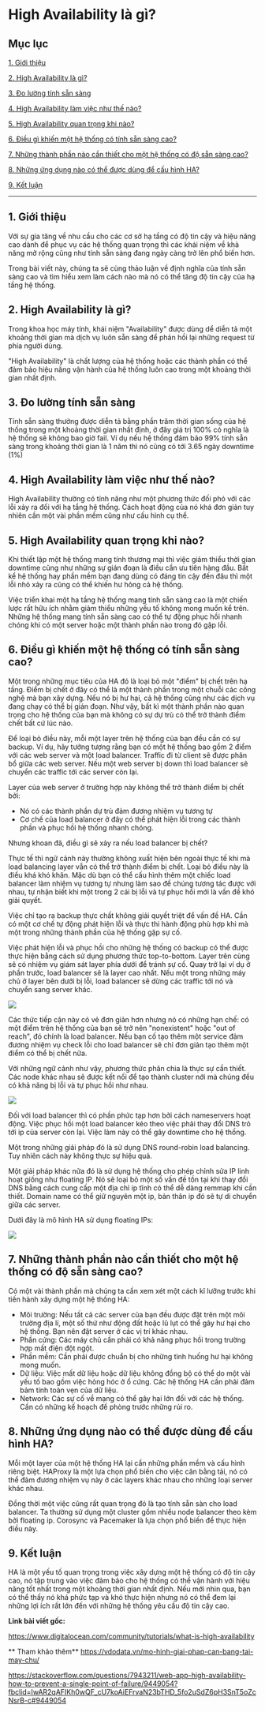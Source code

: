 ﻿# High Availability là gì?

## Mục lục

[1. Giới thiệu](#1)

[2. High Availability là gì?](#2)

[3. Đo lường tính sẵn sàng](#3)

[4. High Availability làm việc như thế nào?](#4)

[5. High Availability quan trọng khi nào?](#5)

[6. Điều gì khiến một hệ thống có tính sẵn sàng cao?](#6)

[7. Những thành phần nào cần thiết cho một hệ thống có độ sẵn sàng cao?](#7)

[8. Những ứng dụng nào có thể được dùng để cấu hình HA?](#8)

[9. Kết luận](#9)

----------------

<a name="1"></a>
## 1. Giới thiệu

Với sự gia tăng về nhu cầu cho các cơ sở hạ tầng có độ tin cậy và hiệu năng cao dành để phục vụ các hệ thống quan trọng thì các khái niệm về khả năng mở rộng cũng như tính sẵn sàng đang ngày càng trở lên phổ biến hơn.

Trong bài viết này, chúng ta sẽ cùng thảo luận về định nghĩa của tính sẵn sàng cao và tìm hiểu xem làm cách nào mà nó có thể tăng độ tin cậy của hạ tầng hệ thống.

<a name="2"></a>
## 2. High Availability là gì?

Trong khoa học máy tính, khái niệm "Availability" được dùng dể diễn tả một khoảng thời gian mà dịch vụ luôn sẵn sàng để phản hồi lại những request từ phía người dùng.

"High Availability" là chất lượng của hệ thống hoặc các thành phần có thể đảm bảo hiệu năng vận hành của hệ thống luôn cao trong một khoảng thời gian nhất định.

<a name="3"></a>
## 3. Đo lường tính sẵn sàng

Tính sẵn sàng thường được diễn tả bằng phần trăm thời gian sống của hệ thống trong một khoảng thời gian nhất định, ở đây giá trị 100% có nghĩa là hệ thống sẽ không bao giờ fail. Ví dụ nếu hệ thống đảm bảo 99% tính sẵn sàng trong khoảng thời gian là 1 năm thì nó cũng có tới 3.65 ngày downtime (1%)

<a name="4"></a>
## 4. High Availability làm việc như thế nào?

High Availability thường có tính năng như một phương thức đối phó với các lỗi xảy ra đối với hạ tầng hệ thống. Cách hoạt động của nó khá đơn giản tuy nhiên cần một vài phần mềm cũng như cấu hình cụ thể.

<a name="5"></a>
## 5. High Availability quan trọng khi nào?

Khi thiết lập một hệ thống mang tính thương mại thì việc giảm thiểu thời gian downtime cũng như những sự gián đoạn là điều cần ưu tiên hàng đầu. Bất kể hệ thống hay phần mềm bạn đang dùng có đáng tin cậy đến đâu thì một lỗi nhỏ xảy ra cũng có thể khiến hư hỏng cả hệ thống.

Việc triển khai một hạ tầng hệ thống mang tính sẵn sàng cao là một chiến lược rất hữu ích nhằm giảm thiểu những yếu tố không mong muốn kể trên. Những hệ thống mang tính sẵn sàng cao có thể tự động phục hồi nhanh chóng khi có một server hoặc một thành phần nào trong đó gặp lỗi.

<a name="6"></a>
## 6. Điều gì khiến một hệ thống có tính sẵn sàng cao?

Một trong những mục tiêu của HA đó là loại bỏ một "điểm" bị chết trên hạ tầng. Điểm bị chết ở đây có thể là một thành phần trong một chuỗi các công nghệ mà bạn xây dựng. Nếu nó bị hư hại, cả hệ thống cũng như các dịch vụ đang chạy có thể bị gián đoạn. Như vậy, bất kì một thành phần nào quan trọng cho hệ thống của bạn mà không có sự dự trù có thể trở thành điểm chết bất cứ lúc nào.

Để loại bỏ điều này, mỗi một layer trên hệ thống của bạn đều cần có sự backup. Ví dụ, hãy tưởng tượng rằng bạn có một hệ thống bao gồm 2 điểm với các web server và một load balancer. Traffic đi từ client sẽ được phân bổ giữa các web server. Nếu một web server bị down thì load balancer sẽ chuyển các traffic tới các server còn lại.

Layer của web server ở trường hợp này không thể trở thành điểm bị chết bởi:

- Nó có các thành phần dự trù đảm đương nhiệm vụ tương tự
- Cơ chế của load balancer ở đây có thể phát hiện lỗi trong các thành phần và phục hồi hệ thống nhanh chóng.

Nhưng khoan đã, điều gì sẽ xảy ra nếu load balancer bị chết?

Thực tế thì ngữ cảnh này thường không xuất hiện bên ngoài thực tế khi mà load balancing layer vẫn có thể trở thành điểm bị chết. Loại bỏ điều này là điều khá khó khăn. Mặc dù bạn có thể cấu hình thêm một chiếc load balancer làm nhiệm vụ tương tự nhưng làm sao để chúng tương tác được với nhau, tự nhận biết khi một trong 2 cái bị lỗi và tự phục hồi mới là vấn đề khó giải quyết.

Việc chỉ tạo ra backup thực chất không giải quyết triệt để vấn đề HA. Cần có một cơ chế tự động phát hiện lỗi và thực thi hành động phù hợp khi mà một trong những thành phần của hệ thống gặp sự cố.

Việc phát hiện lỗi và phục hồi cho những hệ thống có backup có thể được thực hiện bằng cách sử dụng phương thức top-to-bottom. Layer trên cùng sẽ có nhiệm vụ giám sát layer phía dưới để tránh sự cố. Quay trở lại ví dụ ở phần trước, load balancer sẽ là layer cao nhất. Nếu một trong những máy chủ ở layer bên dưới bị lỗi, load balancer sẽ dừng các traffic tới nó và chuyển sang server khác.

<img src="../Images/diagram-1.png">

Các thức tiếp cận này có vẻ đơn giản hơn nhưng nó có những hạn chế: có một điểm trên hệ thống của bạn sẽ trở nên "nonexistent" hoặc "out of reach", đó chính là load balancer. Nếu bạn cố tạo thêm một service đảm đương nhiệm vụ check lỗi cho load balancer sẽ chỉ đơn giản tạo thêm một điểm có thể bị chết nữa.

Với những ngữ cảnh như vậy, phương thức phân chia là thực sự cần thiết. Các node khác nhau sẽ được kết nối để tạo thành cluster nới mà chúng đều có khả năng bị lỗi và tự phục hồi như nhau.

<img src="../Images/diagram-2.png">

Đối với load balancer thì có phần phức tạp hơn bởi cách nameservers hoạt động. Việc phục hồi một load balancer kéo theo việc phải thay đổi DNS trỏ tới ip của server còn lại. Việc làm này có thể gây downtime cho hệ thống.

Một trong những giải pháp đó là sử dụng DNS round-robin load balancing. Tuy nhiên cách này không thực sự hiệu quả.

Một giải pháp khác nữa đó là sử dụng hệ thống cho phép chỉnh sửa IP linh hoạt giống như floating IP. Nó sẽ loại bỏ một số vấn đề tồn tại khi thay đổi DNS bằng cách cung cấp một địa chỉ ip tĩnh có thể dễ dàng remmap khi cần thiết. Domain name có thể giữ nguyên một ip, bản thân ip đó sẽ tự di chuyển giữa các server.

Dưới đây là mô hình HA sử dụng floating IPs:

<img src="../Images/diagram-3.gif">

<a name="7"></a>
## 7. Những thành phần nào cần thiết cho một hệ thống có độ sẵn sàng cao?

Có một vài thành phần mà chúng ta cần xem xét một cách kĩ lưỡng trước khi tiến hành xây dựng một hệ thống HA:

- Môi trường: Nếu tất cả các server của bạn đều được đặt trên một môi trường địa lí, một số thứ như động đất hoặc lũ lụt có thể gây hư hại cho hệ thống. Bạn nên đặt server ở các vị trí khác nhau.
- Phần cứng: Các máy chủ cần phải có khả năng phục hồi trong trường hợp mất điện đột ngột.
- Phần mềm: Cần phải được chuẩn bị cho những tình huống hư hại không mong muốn.
- Dữ liệu: Việc mất dữ liệu hoặc dữ liệu không đồng bộ có thể do một vài yếu tố bao gồm việc hỏng hóc ở ổ cứng. Các hệ thống HA cần phải đảm bảm tính toàn vẹn của dữ liệu.
-  Network: Các sự cố về mạng có thể gây hại lớn đối với các hệ thống. Cần có những kế hoạch đề phòng trước những rủi ro.

<a name="8"></a>
## 8. Những ứng dụng nào có thể được dùng để cấu hình HA?

Mỗi một layer của một hệ thống HA lại cần những phần mềm và cấu hình riêng biệt.
HAProxy là một lựa chọn phổ biến cho việc cân bằng tải, nó có thể đảm đương nhiệm vụ này ở các layers khác nhau cho những loại server khác nhau.

Đồng thời một việc cũng rất quan trọng đó là tạo tính sẵn sàn cho load balancer. Ta thường sử dụng một cluster gồm nhiều node balancer theo kèm bởi floating ip. Corosync và Pacemaker là lựa chọn phổ biến để thực hiện điều này.

<a name="9"></a>
## 9. Kết luận

HA là một yếu tố quan trọng trong việc xây dựng một hệ thống có độ tin cậy cao, nó tập trung vào việc đảm bảo cho hệ thống có thể vận hành với hiệu năng tốt nhất trong một khoảng thời gian nhất định. Nếu mới nhìn qua, bạn có thể thấy nó khá phức tạp và khó thực hiện nhưng nó có thể đem lại những lợi ích rất lớn đến với những hệ thống yêu cầu độ tin cậy cao.

**Link bài viết gốc:**

https://www.digitalocean.com/community/tutorials/what-is-high-availability

** Tham khảo thêm**
https://vdodata.vn/mo-hinh-giai-phap-can-bang-tai-may-chu/  

https://stackoverflow.com/questions/7943211/web-app-high-availability-how-to-prevent-a-single-point-of-failure/9449054?fbclid=IwAR2qAFIKh0wQF_cU7koAiEFrvaN23bTHD_5fo2uSdZ6pH3SnT5oZcNsrB-c#9449054
